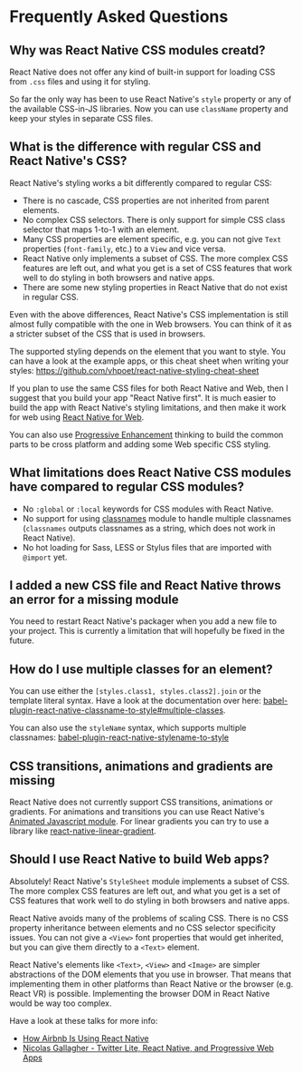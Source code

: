 # Frequently Asked Questions

## Why was React Native CSS modules creatd?

React Native does not offer any kind of built-in support for loading CSS from `.css` files and using it for styling.

So far the only way has been to use React Native's `style` property or any of the available CSS-in-JS libraries. Now you can use `className` property and keep your styles in separate CSS files.

## What is the difference with regular CSS and React Native's CSS?

React Native's styling works a bit differently compared to regular CSS:

- There is no cascade, CSS properties are not inherited from parent elements.
- No complex CSS selectors. There is only support for simple CSS class selector that maps 1-to-1 with an element.
- Many CSS properties are element specific, e.g. you can not give `Text` properties (`font-family`, etc.) to a `View` and vice versa.
- React Native only implements a subset of CSS. The more complex CSS features are left out, and what you get is a set of CSS features that work well to do styling in both browsers and native apps.
- There are some new styling properties in React Native that do not exist in regular CSS.

Even with the above differences, React Native's CSS implementation is still almost fully compatible with the one in Web browsers. You can think of it as a stricter subset of the CSS that is used in browsers.

The supported styling depends on the element that you want to style. You can have a look at the example apps, or this cheat sheet when writing your styles: https://github.com/vhpoet/react-native-styling-cheat-sheet

If you plan to use the same CSS files for both React Native and Web, then I suggest that you build your app "React Native first". It is much easier to build the app with React Native's styling limitations, and then make it work for web using [React Native for Web](https://github.com/necolas/react-native-web).

You can also use [Progressive Enhancement](https://en.wikipedia.org/wiki/Progressive_enhancement) thinking to build the common parts to be cross platform and adding some Web specific CSS styling.

## What limitations does React Native CSS modules have compared to regular CSS modules?

- No `:global` or `:local` keywords for CSS modules with React Native.
- No support for using [classnames](https://github.com/JedWatson/classnames) module to handle multiple classnames (`classnames` outputs classnames as a string, which does not work in React Native).
- No hot loading for Sass, LESS or Stylus files that are imported with `@import` yet.

## I added a new CSS file and React Native throws an error for a missing module

You need to restart React Native's packager when you add a new file to your project. This is currently a limitation that will hopefully be fixed in the future.

## How do I use multiple classes for an element?

You can use either the `[styles.class1, styles.class2].join` or the template literal syntax. Have a look at the documentation over here: [babel-plugin-react-native-classname-to-style#multiple-classes](https://github.com/kristerkari/babel-plugin-react-native-classname-to-style#multiple-classes).

You can also use the `styleName` syntax, which supports multiple classnames: [babel-plugin-react-native-stylename-to-style](https://github.com/kristerkari/babel-plugin-react-native-stylename-to-style)

## CSS transitions, animations and gradients are missing

React Native does not currently support CSS transitions, animations or gradients. For animations and transitions you can use React Native's [Animated Javascript module](https://facebook.github.io/react-native/docs/animated.html). For linear gradients you can try to use a library like [react-native-linear-gradient](https://github.com/react-native-community/react-native-linear-gradient).

## Should I use React Native to build Web apps?

Absolutely! React Native's `StyleSheet` module implements a subset of CSS. The more complex CSS features are left out, and what you get is a set of CSS features that work well to do styling in both browsers and native apps.

React Native avoids many of the problems of scaling CSS. There is no CSS property inheritance between elements and no CSS selector specificity issues. You can not give a `<View>` font properties that would get inherited, but you can give them directly to a `<Text>` element.

React Native's elements like `<Text>`, `<View>` and `<Image>` are simpler abstractions of the DOM elements that you use in browser. That means that implementing them in other platforms than React Native or the browser (e.g. React VR) is possible. Implementing the browser DOM in React Native would be way too complex.

Have a look at these talks for more info:

- [How Airbnb Is Using React Native](https://www.youtube.com/watch?v=8qCociUB6aQ)
- [Nicolas Gallagher - Twitter Lite, React Native, and Progressive Web Apps](https://www.youtube.com/watch?v=tFFn39lLO-U)
